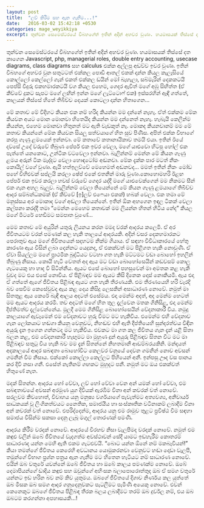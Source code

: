 ```yaml
---
layout: post
title:  "ලව් කිරීම සහ ඇන ගැනීම...!"
date:   2016-03-02 15:42:18 +0530
categories: mage_weyikkiya
excerpt: තුන්වන සෙමෙස්ටරයේ විබහගේත් ඉතින් අදින් අහවර වුණා. හයමාසයක් තිස්සේ දත කාගෙන Javascript, php, managerial roles, double entry accounting, usecase diagrams, class diagrams සහ calculus එක්ක අල්ලපු අඩව්ව ඉවර වුණා. ඉතින් විබහගේ අහවර වුන සතුටටත් එක්කල පොඩි ආතල් එකක් දාන්න කියල කැලෑසියේ කොල්ලෝ කෙල්ලෝ ගැන් එකත් එක්කල ඩයින් මෝ බැහැලා, සබ්මැරින් දෙකකටයි පෙප්සි වීදුරු එකහමාරකටයි වග කියල එහෙම, ගෙදර ඇවිත් මගේ අඹු සිඟිත්ත (ඒ කිව්වේ දුකට සැපට මගේ ලඟින් ඉන්න මගේ ලැට්ටොෆ් එක) ඉස්සරහින් ඈඳි ගත්තේ, කාලයක් තිස්සේ හිතේ තිබිච්ච දෙයක් කොටලා දාන්න හිතාගෙන…
---
```


තුන්වන සෙමෙස්ටරයේ විබහගේත් ඉතින් අදින් අහවර වුණා. හයමාසයක් තිස්සේ දත කාගෙන Javascript, php, managerial roles, double entry accounting, usecase diagrams, class diagrams සහ calculus එක්ක අල්ලපු අඩව්ව ඉවර වුණා. ඉතින් විබහගේ අහවර වුන සතුටටත් එක්කල පොඩි ආතල් එකක් දාන්න කියල කැලෑසියේ කොල්ලෝ කෙල්ලෝ ගැන් එකත් එක්කල ඩයින් මෝ බැහැලා, සබ්මැරින් දෙකකටයි පෙප්සි වීදුරු එකහමාරකටයි වග කියල එහෙම, ගෙදර ඇවිත් මගේ අඹු සිඟිත්ත (ඒ කිව්වේ දුකට සැපට මගේ ලඟින් ඉන්න මගේ ලැට්ටොෆ් එක) ඉස්සරහින් ඈඳි ගත්තේ, කාලයක් තිස්සේ හිතේ තිබිච්ච දෙයක් කොටලා දාන්න හිතාගෙන…

මේ කතාව මේ විදිහට කියන එක නම් හරිද කියන්න මම දන්නේ නැහැ. ඒත් එක්කම මේක කියවන අයට මොන මොනවා හිතෙයිද කියන්න මම දන්නෙත් නැහැ. හැබැයි කෙලින්ම කියන්න, එහෙම මොනවා හිතුනත් මට ඇති වැඩකුත් නෑ. මොකද කියනවානම් මම මේ කතාව කියන්නේ මේක කියවන සියලු සත්වයාගේ හිත සුව පිණිස. අපිත් එක්ක විභාගේ කරපු ගෑණු ළමයෙක් ඉන්නවා. මේ කතාවේ කතානායිකාව තමයි එයා. ඉතින් ඊයේ දවසේ උදේ වරුවේ තිබුණ පේපර් එක ඉවර වෙලා, මගේ යාළුවො හිටපු හෝල් එක පැත්තේ යනකොට, උන්ටික වටවෙලා ඉන්නවා. බැලින්නම් මෙන්න මේ කියන ගෑණු ළමය අරුන් ටික මැද්දට වෙලා හොඳටෝම අඬනවා. මේක දැක්ක පාර මටත් නිකං කොයිල් වගේ වුණා. ඇයි හත්ඉලව්වේ මෙහෙමත් අඬනවද… මමත් ඉතින් නිකං මෝඩ පහේ විහිළුවක් සප්ලයි කරලා ෂේප් එකේ එතනින් මාරු වුණා.කොහොමහරි ඊළඟ පේපර් එක ඉවර කරලා හවස් වරුවේ ගෙදර යද්දී මගේ යාළුවෙක්ගෙන් මම නිකමට සීන් එක ගැන අහල බැලුව. බැලින්නම් වෙලා තියෙන්නේ මේ කියන ගෑණු ළමයාගේ තිබිච්ච ආදර සම්බන්ධකමක් (ඒ කිව්වේ [ඉ]ලව් එෆෙයා එකක්) හබක් වෙලා. එක තමා මේ මනුස්සය අර මොකාද වගේ අඬලා තියෙන්නේ. ඉතින් ඕක අහගෙන ඉඳල ටිකක් වෙලා කල්පනා කරද්දී තමා “මෙන්න මෙහෙම කතාවක් මම ලියන්න හිතන් හිටිය නේද” කියල මගේ මීටරේ හෙඩිමට සමපාත වුණේ…

මෙම කතාව මේ අයුරින් යතුරු ලියනය කරන මමද වරක් ආදරය කලෙමි. ඒ අර ජීවිතයටම වරක් පමණක් කල හැකි තාලයේ ආදරයකි. අදින් වසර දෙකහමාරකට පෙරාතුව ඇය මගේ ජීවිතයෙන් සදහටම නික්ම ගියාය. ඒ සඳහා විවිධාකාරයේ හේතු කාරණා ඇය විසින් ලබා දෙන්නට යෙදුනද, ඒ එකක්වත් මට පිළිගත හැකි නොවුණි. ඒ ඒවා සියල්ලම මගේ ප්‍රාථමික බුද්ධියට වටහා ගත හැකි මට්ටමට වඩා බොහෝ ඉහලින් තිබුණු නිසාය. කොයි හැටි වෙතත් අද ඇය මට වඩා බොහෝසෙයින් කඩවසම් කොලු ගැටයෙකු හා හාද වී සිටින්නීය. ඇයට එසේ බොහෝ පහසුවෙන් මා අමතක කළ හැකි වුවද මට එය එසේ නොවීය. ඒ පිළිබඳව මම ඇයට කිසි දිනෙක දොස් නොකියමි. ඇය එදා ඒ ගත්තේ ඇගේ ජීවිතය පිළිබඳ ඇයට ගත හැකි තීරණයකි. එම තීරණයෙහි හරි වැරදි බව සෙවීම කෙසේවුවද ඇය කළ දෙය කිසිදු ලෙසකින් අසාධාරණ නොවේ. නමුත් මා සිතතුළ ඇය කෙරේ බැඳී ආලය අදටත් එසේමය. එදා මෙන්ම අදත්, අද මෙන්ම හෙටත් මම ඇයට ආදරය කරමි. තව අදටත් මගේ හිත තුල දැල්වෙන මතක ගිනිසිළ, එදා මෙන්ම දීප්තිමත්ව දැල්වෙන්නේය. මුලදී මෙම ගිනිසිළ බොහෝසෙයින් වේදනාකාරී විය. නමුදු කාලයාගේ ඇවෑමෙන් එම වේදනාවට හුරු වීමට මට හැකිවිය. එමෙන්ම එහි වේදනාව ගැන ලෝකයාට හඬගා කියනු වෙනුවට, නිහඬව එහි ඇති දීප්තියෙහි සුන්දරත්වය විඳින අයුරු දැන ඉගෙන ගන්නටද මට හැකිවිය. එවකට මා ගත කල ජීවිතය ගැන දැන් යළි සිතා බලන කළ, එම වේදනාකාරී හැඟුමට මා මුහුණ දුන් අයුරු පිළිබඳව සිතන විට මට මා පිළිබඳව සතුටු විය හැකි බව මම දැන් සිතන්නේ නිහතමානී ආඩම්බරයකිනි. මන්දයත් අදකාලයේ ආදර සබඳතා බොහෝවිට කෙලවර වනුයේ දෙවන ගමනින් නොව අවසන් ගමනින් වීම නිසාය. එක්කෝ කොල්ලා කෙල්ලට පිහියෙන් අනී. ඉන්පසු ඌද වස පානය කර දිවි නසා ගනී. එසේත් නැතිනම් ගඟකට මුහුදට පනී. නමුත් මට ඔය එකක්වත් හිතුණේ නැත.

මදක් සිතන්න. ආදරය හෝ වේවා, ලව් හෝ වේවා වෙන අන් යමක් හෝ වේවා, එම සබඳතාවයේ අවසන් අරමුණ යුග දිවියක් ඇරඹීම විනා අන් කවරක් වත් නොවේ. සරලවම කිවහොත්, විවාහය යනු මනුෂ්‍ය වර්ගයාගේ පැවැත්මට අත්‍යවශ්‍ය, අනිවාර්ය සාධකයක් වූ ලිංගිකත්වයට නෛතික, සමාජයීය හා සංස්කෘතික වටිනාකම් ලබාදීම විනා අන් කවරක් වත් නොවේ. එපරිද්දෙන්ම, ආදරය යනු එම රාමුව තුළට ප්‍රවිෂ්ඨ වීම සඳහා සමාජය විසින්ම සකසා දෙනු ලැබූ මගුල් තොරණක් පමණි.

ආදරය කිරීම වරදක් නොවේ. ආදරයේ විරහව නිසා වැලපීමද වරදක් නොවේ. නමුත් එම කඳුළු වලින් ඔබේ ජීවිතයේ වැදගත්ම අවස්ථාවන් සේදී යාමට ඉඩහැරීම කොතරම් සාධාරණද යන්න මෙහි ඇති එකම ගැටළුවයි. “බොට යන්න ඕනේ නම් මකබෑවියන්!” කියා තමන්ගේ ජීවිතය කෙරෙහි අවධානය යොමුකරනවා වෙනුවට හඬා දොඩා වැලපී, තමුන්ගේ විභාග ප්‍රශ්න පත්‍රය ඇන ගැනීම මට හිතෙන හැටියට නම් සාධාරණ නොවේ. එයින් ඔබ වතුරේ යවන්නේ ඔබේ ජීවිතය හා ඔබේ කාලය පමණක්ම නොවේ. ඔබේ දෙමාපියන්ගේ ඩාදිය කඳුළු සහ ඔවුන්ගේ අහිංසක බලාපොරොත්තුද ඔබ ඒ සමග වතුරේ යන්නට ඉඩ හරින බව නම් කිව යුතුමය. ඔබගේ ජීවිතයේ දිශාව නිර්ණය කල යුත්තේ ඔබ මිසක ඔබ සමග ආදර ගනුදෙනුවකට පැටලීමට පැමිණි අයෙකු නොවේ. එවන් කෙනෙකුට ඔබගේ ජීවිතය පිළිබඳ තීරක බලය ලබාදීමට තරම් ඔබ දුර්වල නම්, එය ඔබ ඔබටම කරගන්නා අපහාසයකි...!